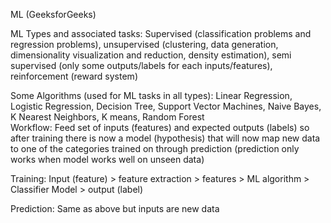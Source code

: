 ML (GeeksforGeeks)

ML Types and associated tasks: Supervised (classification problems and regression problems), unsupervised (clustering, data generation, dimensionality visualization and reduction, density estimation), semi supervised (only some outputs/labels for each inputs/features), reinforcement (reward system)									
									
Some Algorithms (used for ML tasks in all types): Linear Regression, Logistic Regression, Decision Tree, Support Vector Machines, Naive Bayes, K Nearest Neighbors, K means, Random Forest									
Workflow: Feed set of inputs (features) and expected outputs (labels) so after training there is now a model (hypothesis) that will now map new data to one of the categories trained on through prediction (prediction only works when model works well on unseen data)									
									
Training: Input (feature) > feature extraction > features > ML algorithm > Classifier Model > output (label) 			

Prediction: Same as above but inputs are new data								
									
									
